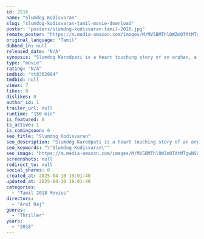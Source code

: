 ```yaml
---
id: 2516
name: "Slumdog Kodisvaran"
slug: "slumdog-kodisvaran-tamil-movie-download"
poster: "posters/slumdog-kodisvaran-tamil-2018.jpg"
remote_poster: "https://m.media-amazon.com/images/M/MV5BMThlOWZmOTAtMTgwNS00ZjQzLWJlMjMtODdlZTk3MmJhMDU2XkEyXkFqcGdeQXVyOTUyNTY1NTY@._V1_SX300.jpg"
original_language: "Tamil"
dubbed_in: null
released_date: "N/A"
synopsis: "Slumdog Karodpati is a heart touching story of an orphan, a waste picker. 27-year-old boy Municipality \"Govindrao\" is an impoverished orphan boy who unfortunately rescues the kidnapped girl Himani Singhania \"Madhura\" from Jaggu Da..."
type: "movie"
rating: "N/A"
imdbid: "tt8302894"
tmdbid: null
views: 7
likes: 0
dislikes: 0
author_id: 1
trailer_url: null
runtime: "150 min"
is_featured: 0
is_active: 1
is_comingsoon: 0
seo_title: "Slumdog Kodisvaran"
seo_description: "Slumdog Karodpati is a heart touching story of an orphan, a waste picker. 27-year-old boy Municipality \"Govindrao\" is an impoverished orphan boy who unfortunately rescues the kidnapped girl Himani Singhania \"Madhura\" from Jaggu Da..."
seo_keywords: "\"Slumdog Kodisvaran\""
seo_image: "https://m.media-amazon.com/images/M/MV5BMThlOWZmOTAtMTgwNS00ZjQzLWJlMjMtODdlZTk3MmJhMDU2XkEyXkFqcGdeQXVyOTUyNTY1NTY@._V1_SX300.jpg"
screenshots: null
redirect_to: null
social_shares: 0
created_at: 2025-04-10 19:01:48
updated_at: 2025-04-10 19:01:48
categories:
  - "Tamil 2018 Movies"
directors:
  - "Arul Raj"
genres:
  - "Thriller"
years:
  - "2018"
---
```

